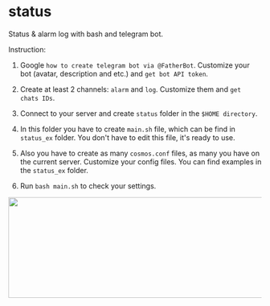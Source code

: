 # status
Status &amp; alarm log with bash and telegram bot.

Instruction:

1. Google `how to create telegram bot via @FatherBot`. Customize your bot (avatar, description and etc.) and `get bot API token`.

3. Create at least 2 channels: `alarm` and `log`. Customize them and `get chats IDs`.
4. Connect to your server and create `status` folder in the `$HOME directory`.
5. In this folder you have to create `main.sh` file, which can be find in `status_ex` folder. You don't have to edit this file, it's ready to use.
6. Also you have to create as many `cosmos.conf` files, as many you have on the current server. Customize your config files. You can find examples in the `status_ex` folder.
7. Run `bash main.sh` to check your settings.

<p align="center">
  <img width="600" height="200" src="https://user-images.githubusercontent.com/41644451/169649277-1e3a6d62-7fe9-4025-8267-2229e4fb085e.png">
</p>

